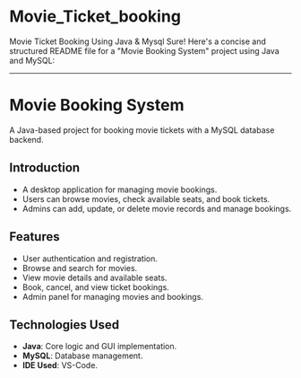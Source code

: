 # Movie_Ticket_booking
Movie Ticket Booking Using Java &amp; Mysql
Sure! Here's a concise and structured README file for a "Movie Booking System" project using Java and MySQL:

---

# Movie Booking System

A Java-based project for booking movie tickets with a MySQL database backend.


## Introduction

- A desktop application for managing movie bookings.
- Users can browse movies, check available seats, and book tickets.
- Admins can add, update, or delete movie records and manage bookings.

## Features

- User authentication and registration.
- Browse and search for movies.
- View movie details and available seats.
- Book, cancel, and view ticket bookings.
- Admin panel for managing movies and bookings.

## Technologies Used

- **Java**: Core logic and GUI implementation.
- **MySQL**: Database management.
- **IDE Used**: VS-Code.
